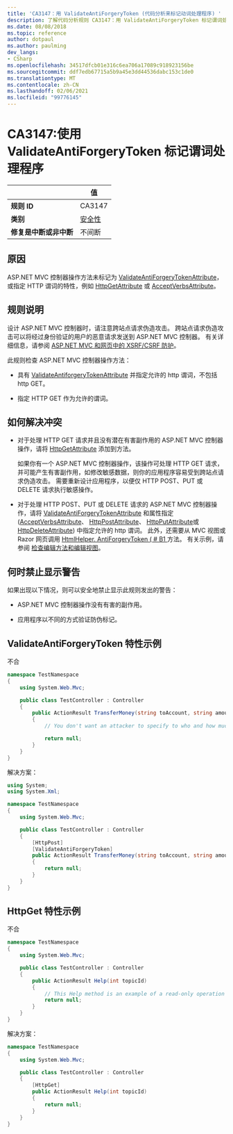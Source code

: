 ```yaml
---
title: 'CA3147：用 ValidateAntiForgeryToken (代码分析来标记动词处理程序) '
description: 了解代码分析规则 CA3147：用 ValidateAntiForgeryToken 标记谓词处理程序
ms.date: 08/08/2018
ms.topic: reference
author: dotpaul
ms.author: paulming
dev_langs:
- CSharp
ms.openlocfilehash: 34517dfcb01e316c6ea706a17089c918923156be
ms.sourcegitcommit: ddf7edb67715a5b9a45e3dd44536dabc153c1de0
ms.translationtype: MT
ms.contentlocale: zh-CN
ms.lasthandoff: 02/06/2021
ms.locfileid: "99776145"
---
```

# <a name="ca3147-mark-verb-handlers-with-validateantiforgerytoken"></a>CA3147:使用 ValidateAntiForgeryToken 标记谓词处理程序

| | 值 |
|-|-|
| **规则 ID** |CA3147|
| **类别** |[安全性](security-warnings.md)|
| **修复是中断或非中断** |不间断|

## <a name="cause"></a>原因

ASP.NET MVC 控制器操作方法未标记为 [ValidateAntiForgeryTokenAttribute](/previous-versions/aspnet/dd492108(v=vs.118))，或指定 HTTP 谓词的特性，例如 [HttpGetAttribute](/previous-versions/aspnet/ee470993(v%3dvs.118)) 或 [AcceptVerbsAttribute](/previous-versions/aspnet/dd470553%28v%3dvs.118%29)。

## <a name="rule-description"></a>规则说明

设计 ASP.NET MVC 控制器时，请注意跨站点请求伪造攻击。 跨站点请求伪造攻击可以将经过身份验证的用户的恶意请求发送到 ASP.NET MVC 控制器。 有关详细信息，请参阅 [ASP.NET MVC 和网页中的 XSRF/CSRF 防护](/aspnet/mvc/overview/security/xsrfcsrf-prevention-in-aspnet-mvc-and-web-pages)。

此规则检查 ASP.NET MVC 控制器操作方法：

- 具有 [ValidateAntiforgeryTokenAttribute](/previous-versions/aspnet/dd492108%28v%3dvs.118%29) 并指定允许的 http 谓词，不包括 http GET。

- 指定 HTTP GET 作为允许的谓词。

## <a name="how-to-fix-violations"></a>如何解决冲突

- 对于处理 HTTP GET 请求并且没有潜在有害副作用的 ASP.NET MVC 控制器操作，请将 [HttpGetAttribute](/previous-versions/aspnet/ee470993%28v%3dvs.118%29) 添加到方法。

  如果你有一个 ASP.NET MVC 控制器操作，该操作可处理 HTTP GET 请求，并可能产生有害副作用，如修改敏感数据，则你的应用程序容易受到跨站点请求伪造攻击。  需要重新设计应用程序，以便仅 HTTP POST、PUT 或 DELETE 请求执行敏感操作。

- 对于处理 HTTP POST、PUT 或 DELETE 请求的 ASP.NET MVC 控制器操作，请将 [ValidateAntiForgeryTokenAttribute](/previous-versions/aspnet/dd492108(v=vs.118)) 和属性指定 ([AcceptVerbsAttribute](/previous-versions/aspnet/dd470553%28v%3dvs.118%29)、 [HttpPostAttribute](/previous-versions/aspnet/ee264023%28v%3dvs.118%29)、 [HttpPutAttribute](/previous-versions/aspnet/ee470909%28v%3dvs.118%29)或 [HttpDeleteAttribute](/previous-versions/aspnet/ee470917%28v%3dvs.118%29)) 中指定允许的 http 谓词。 此外，还需要从 MVC 视图或 Razor 网页调用 [HtmlHelper. AntiForgeryToken ( # B1 ](/previous-versions/aspnet/dd504812%28v%3dvs.118%29) 方法。 有关示例，请参阅 [检查编辑方法和编辑视图](/aspnet/mvc/overview/getting-started/introduction/examining-the-edit-methods-and-edit-view)。

## <a name="when-to-suppress-warnings"></a>何时禁止显示警告

如果出现以下情况，则可以安全地禁止显示此规则发出的警告：

- ASP.NET MVC 控制器操作没有有害的副作用。

- 应用程序以不同的方式验证防伪标记。

## <a name="validateantiforgerytoken-attribute-example"></a>ValidateAntiForgeryToken 特性示例

不合

```csharp
namespace TestNamespace
{
    using System.Web.Mvc;

    public class TestController : Controller
    {
        public ActionResult TransferMoney(string toAccount, string amount)
        {
            // You don't want an attacker to specify to who and how much money to transfer.

            return null;
        }
    }
}
```

解决方案：

```csharp
using System;
using System.Xml;

namespace TestNamespace
{
    using System.Web.Mvc;

    public class TestController : Controller
    {
        [HttpPost]
        [ValidateAntiForgeryToken]
        public ActionResult TransferMoney(string toAccount, string amount)
        {
            return null;
        }
    }
}
```

## <a name="httpget-attribute-example"></a>HttpGet 特性示例

不合

```csharp
namespace TestNamespace
{
    using System.Web.Mvc;

    public class TestController : Controller
    {
        public ActionResult Help(int topicId)
        {
            // This Help method is an example of a read-only operation with no harmful side effects.
            return null;
        }
    }
}
```

解决方案：

```csharp
namespace TestNamespace
{
    using System.Web.Mvc;

    public class TestController : Controller
    {
        [HttpGet]
        public ActionResult Help(int topicId)
        {
            return null;
        }
    }
}
```
